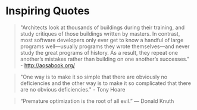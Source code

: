 # Inspiring Quotes

> "Architects look at thousands of buildings during their training, and study critiques of those buildings written by masters. In contrast, most software developers only ever get to know a handful of large programs well—usually programs they wrote themselves—and never study the great programs of history. As a result, they repeat one another’s mistakes rather than building on one another’s successes." - http://aosabook.org/

> "One way is to make it so simple that there are obviously no deficiencies and the other way is to make it so complicated that there are no obvious deficiencies." -  Tony Hoare

> “Premature optimization is the root of all evil.” — Donald Knuth
